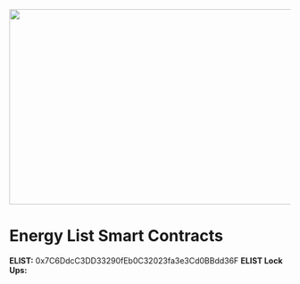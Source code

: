 <img src="https://firebasestorage.googleapis.com/v0/b/e-list-e5622.appspot.com/o/Assets%2F24.png?alt=media" width="650" height="350">

# Energy List Smart Contracts

**ELIST:**  0x7C6DdcC3DD33290fEb0C32023fa3e3Cd0BBdd36F
**ELIST Lock Ups:**  
